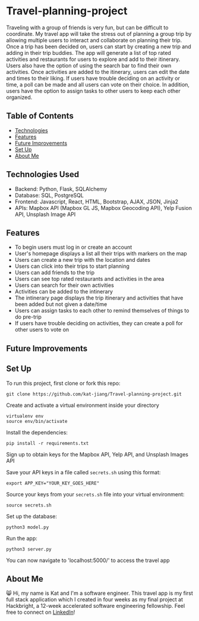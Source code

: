 # Travel-planning-project
Traveling with a group of friends is very fun, but can be difficult to coordinate. My travel app will take the stress out of planning a group trip by allowing multiple users to interact and collaborate on planning their trip. Once a trip has been decided on, users can start by creating a new trip and adding in their trip buddies. The app will generate a list of top rated activities and restaurants for users to explore and add to their itinerary. Users also have the option of using the search bar to find their own activities. Once activities are added to the itinerary, users can edit the date and times to their liking. If users have trouble deciding on an activity or time, a poll can be made and all users can vote on their choice. In addition, users have the option to assign tasks to other users to keep each other organized. 
## Table of Contents
* [Technologies](#technologies-used)
* [Features](#features)
* [Future Improvements](#future-improvements)
* [Set Up](#set-up)
* [About Me](#about-me)
## Technologies Used
* Backend: Python, Flask, SQLAlchemy
* Database: SQL, PostgreSQL
* Frontend: Javascript, React, HTML, Bootstrap, AJAX, JSON, Jinja2
* APIs: Mapbox API (Mapbox GL JS, Mapbox Geocoding API), Yelp Fusion API, Unsplash Image API
## Features
* To begin users must log in or create an account
* User's homepage displays a list all their trips with markers on the map
* Users can create a new trip with the location and dates
* Users can click into their trips to start planning
* Users can add friends to the trip
* Users can see top rated restaurants and activities in the area
* Users can search for their own activities
* Activities can be added to the intinerary
* The intinerary page displays the trip itinerary and activities that have been added but not given a date/time
* Users can assign tasks to each other to remind themselves of things to do pre-trip
* If users have trouble deciding on activities, they can create a poll for other users to vote on
## Future Improvements
## Set Up
To run this project, first clone or fork this repo:
```
git clone https://github.com/kat-jiang/Travel-planning-project.git
```
Create and activate a virtual environment inside your directory
```
virtualenv env
source env/bin/activate
```
Install the dependencies:
```
pip install -r requirements.txt
```
Sign up to obtain keys for the Mapbox API, Yelp API, and Unsplash Images API

Save your API keys in a file called `secrets.sh` using this format:
```
export APP_KEY="YOUR_KEY_GOES_HERE"
```
Source your keys from your `secrets.sh` file into your virtual environment:
```
source secrets.sh
```
Set up the database:
```
python3 model.py
```
Run the app:
```
python3 server.py
```
You can now navigate to 'localhost:5000/' to access the travel app
## About Me
😸 Hi, my name is Kat and I'm a software engineer. This travel app is my first full stack application which I created in four weeks as my final project at Hackbright, a 12-week accelerated software engineering fellowship. Feel free to connect on [LinkedIn](https://www.linkedin.com/in/jiangkatherine/)!
